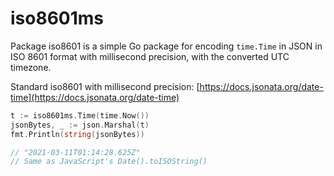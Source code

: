 # iso8601ms #

Package iso8601 is a simple Go package for encoding `time.Time` in JSON in ISO 8601
format with millisecond precision, with the converted UTC timezone.

Standard iso8601 with millisecond precision: [https://docs.jsonata.org/date-time](https://docs.jsonata.org/date-time)

```go
t := iso8601ms.Time(time.Now())
jsonBytes, _ := json.Marshal(t)
fmt.Println(string(jsonBytes))

// "2021-03-11T01:14:28.625Z"
// Same as JavaScript's Date().toISOString()
```
